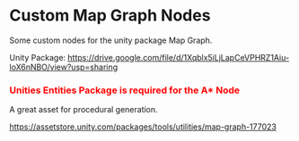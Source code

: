 # Custom Map Graph Nodes

Some custom nodes for the unity package Map Graph.

Unity Package: https://drive.google.com/file/d/1Xqblx5iLjLapCeVPHRZ1Aiu-loX6nNBO/view?usp=sharing

### <span style='color: red;'>Unities Entities Package is required for the A* Node<span>

A great asset for procedural generation.

https://assetstore.unity.com/packages/tools/utilities/map-graph-177023

